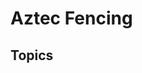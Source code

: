 <html>
    <head>
<!--include head.txt -->
        <title>
            Aztec Fencing
        </title>
    </head>

 <body>
<!--include logo.txt -->
<!--include menu.txt -->

# Aztec Fencing

## Topics

</body>
</html>
